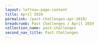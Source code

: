 ```yaml
---
layout: leftnav-page-content
title: April 2019
permalink: /past-challenges-apr-2019/
breadcrumb: Past Challenges / April 2019
collection_name: past-challenges
second_nav_title: Past Challenges
---
```

